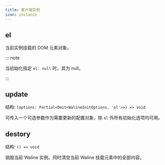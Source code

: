 ```yaml
---
title: 客户端实例
icon: instance
---
```


## el

当前实例挂载的 DOM 元素对象。

::: note

当初始化指定 `el: null` 时，其为 null。

:::

## update

结构: `(options: Partial<Omit<WalineInitOptions, 'el'>>) => void`

可传入一个可选参数作为需要更新的配置对象，除 `el` 外所有初始化选项均可用。

## destory

结构: `() => void`

销毁当前 Waline 实例。同时清空当前 Waline 挂载元素中的全部内容。
